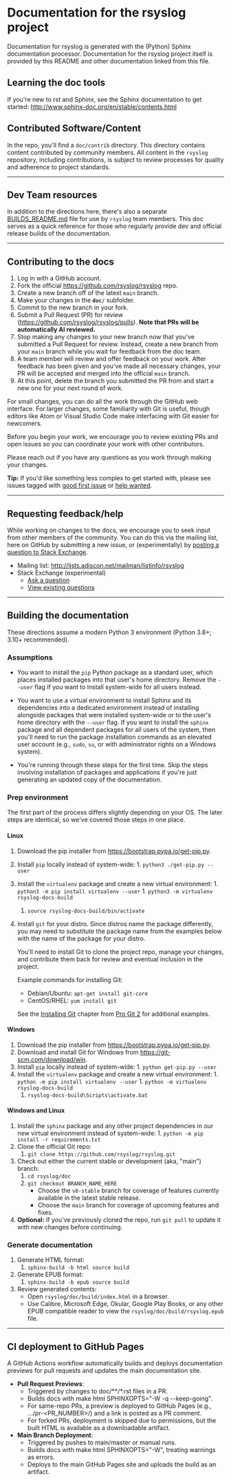 # Documentation for the rsyslog project

Documentation for rsyslog is generated with the (Python) Sphinx documentation
processor. Documentation for the rsyslog project itself is provided
by this README and other documentation linked from this file.

## Learning the doc tools

If you're new to rst and Sphinx, see the Sphinx documentation to get started:
http://www.sphinx-doc.org/en/stable/contents.html

## Contributed Software/Content

In the repo, you'll find a `doc/contrib` directory. This directory contains
content contributed by community members. All content in the `rsyslog`
repository, including contributions, is subject to review processes for quality
and adherence to project standards.

---

## Dev Team resources

In addition to the directions here, there's also a separate
[BUILDS_README.md](doc/BUILDS_README.md) file for use by `rsyslog` team
members. This doc serves as a quick reference for those who regularly
provide dev and official release builds of the documentation.

---

## Contributing to the docs

1.  Log in with a GitHub account.
2.  Fork the official https://github.com/rsyslog/rsyslog repo.
3.  Create a new branch off of the latest `main` branch.
4.  Make your changes in the **`doc/`** subfolder.
5.  Commit to the new branch in your fork.
6.  Submit a Pull Request (PR) for review
    (https://github.com/rsyslog/rsyslog/pulls). **Note that PRs will be automatically AI reviewed.**
7.  Stop making any changes to your new branch now that you've submitted a
    Pull Request for review. Instead, create a new branch from your `main`
    branch while you wait for feedback from the doc team.
8.  A team member will review and offer feedback on your work. After
    feedback has been given and you've made all necessary changes, your
    PR will be accepted and merged into the official `main` branch.
9.  At this point, delete the branch you submitted the PR from and start
    a new one for your next round of work.

For small changes, you can do all the work through the GitHub web
interface. For larger changes, some familiarity with Git is useful, though
editors like Atom or Visual Studio Code make interfacing with Git
easier for newcomers.

Before you begin your work, we encourage you to review existing PRs and
open issues so you can coordinate your work with other contributors.

Please reach out if you have any questions as you work through making your
changes.

**Tip:** If you'd like something less complex to get started with, please see
issues tagged with
[good first issue](https://github.com/rsyslog/rsyslog/labels/good%20first%20issue)
or [help wanted](https://github.com/rsyslog/rsyslog/labels/help%20wanted).

---

## Requesting feedback/help

While working on changes to the docs, we encourage you to seek input from
other members of the community. You can do this via the mailing list, here
on GitHub by submitting a new issue, or (experimentally) by [posting a question
to Stack Exchange](https://serverfault.com/questions/ask?tags=rsyslog).

-   Mailing list: http://lists.adiscon.net/mailman/listinfo/rsyslog
-   Stack Exchange (experimental)
    -   [Ask a question](https://serverfault.com/questions/ask?tags=rsyslog)
    -   [View existing questions](https://stackexchange.com/filters/327462/rsyslog)

---

## Building the documentation

These directions assume a modern Python 3 environment (Python 3.8+; 3.10+ recommended).

### Assumptions

-   You want to install the `pip` Python package as a standard user, which places
    installed packages into that user's home directory. Remove the `--user`
    flag if you want to install system-wide for all users instead.

-   You want to use a virtual environment to install Sphinx and its dependencies
    into a dedicated environment instead of installing alongside packages that
    were installed system-wide or to the user's home directory with the `--user`
    flag. If you want to install the `sphinx` package and all dependent packages
    for all users of the system, then you'll need to run the package
    installation commands as an elevated user account (e.g., `sudo`, `su`, or
    with administrator rights on a Windows system).

-   You're running through these steps for the first time. Skip the steps
    involving installation of packages and applications if you're just generating an updated
    copy of the documentation.

### Prep environment

The first part of the process differs slightly depending on your OS. The
later steps are identical, so we've covered those steps in one place.

#### Linux

1.  Download the pip installer from https://bootstrap.pypa.io/get-pip.py.
2.  Install `pip` locally instead of system-wide:
        1.  `python3 ./get-pip.py --user`
3.  Install the `virtualenv` package and create a new virtual environment:
        1.  `python3 -m pip install virtualenv --user`
        1.  `python3 -m virtualenv rsyslog-docs-build`
    1.  `source rsyslog-docs-build/bin/activate`
4.  Install `git` for your distro. Since distros name the package differently,
    you may need to substitute the package name from the examples
    below with the name of the package for your distro.

    You'll need to install Git to clone the project repo, manage
    your changes, and contribute them back for review and eventual inclusion
    in the project.

    Example commands for installing Git:

    -   Debian/Ubuntu: `apt-get install git-core`
    -   CentOS/RHEL: `yum install git`

    See the
    [Installing Git](https://git-scm.com/book/en/v2/Getting-Started-Installing-Git)
    chapter from [Pro Git 2](https://git-scm.com/book/) for additional examples.

#### Windows

1.  Download the pip installer from https://bootstrap.pypa.io/get-pip.py.
2.  Download and install Git for Windows from https://git-scm.com/download/win.
3.  Install `pip` locally instead of system-wide:
        1.  `python get-pip.py --user`
4.  Install the `virtualenv` package and create a new virtual environment:
        1.  `python -m pip install virtualenv --user`
        1.  `python -m virtualenv rsyslog-docs-build`
    1.  `rsyslog-docs-build\Scripts\activate.bat`

#### Windows and Linux

1.  Install the `sphinx` package and any other project dependencies in our
    new virtual environment instead of system-wide:
        1.  `python -m pip install -r requirements.txt`
2.  Clone the official Git repo:
    1.  `git clone https://github.com/rsyslog/rsyslog.git`
3.  Check out either the current stable or development (aka, "main") branch:
    1.  `cd rsyslog/doc`
    1.  `git checkout BRANCH_NAME_HERE`
        -   Choose the `v8-stable` branch for coverage of features currently
            available in the latest stable release.
        -   Choose the `main` branch for coverage of upcoming features and fixes.
4.  **Optional:** If you've previously cloned the repo, run `git pull` to update it
    with new changes before continuing.

### Generate documentation

1.  Generate HTML format:
    1.  `sphinx-build -b html source build`
2.  Generate EPUB format:
    1.  `sphinx-build -b epub source build`
3.  Review generated contents:
    -   Open `rsyslog/doc/build/index.html` in a browser.
    -   Use Calibre, Microsoft Edge, Okular, Google Play Books, or any other
        EPUB compatible reader to view the `rsyslog/doc/build/rsyslog.epub` file.

---

## CI deployment to GitHub Pages

A GitHub Actions workflow automatically builds and deploys documentation previews for pull requests and updates the main documentation site.

-   **Pull Request Previews**:
    -   Triggered by changes to doc/**/*.rst files in a PR.
    -   Builds docs with make html SPHINXOPTS="-W -q --keep-going".
    -   For same-repo PRs, a preview is deployed to GitHub Pages (e.g., .../pr-<PR_NUMBER>/) and a link is posted as a PR comment.
    -   For forked PRs, deployment is skipped due to permissions, but the built HTML is available as a downloadable artifact.
-   **Main Branch Deployment**:
    -   Triggered by pushes to main/master or manual runs.
    -   Builds docs with make html SPHINXOPTS="-W", treating warnings as errors.
    -   Deploys to the main GitHub Pages site and uploads the build as an artifact.
